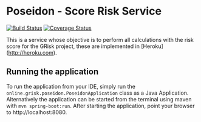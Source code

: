 # Poseidon - Score Risk Service

[![Build Status](https://travis-ci.org/pabloriosramirez/poseidon.svg?branch=master)](https://travis-ci.org/pabloriosramirez/poseidon)
[![Coverage Status](https://coveralls.io/repos/github/pabloriosramirez/poseidon/badge.svg?branch=master)](https://coveralls.io/github/pabloriosramirez/poseidon?branch=master)

This is a service whose objective is to perform all calculations with the risk score for the GRisk project, these are implemented in [Heroku] (http://heroku.com).
## Running the application

To run the application from your IDE, simply run the `online.grisk.poseidon.PoseidonApplication` class as
a Java Application.
Alternatively the application can be started from the terminal using maven with `mvn spring-boot:run`.
After starting the application, point your browser to http://localhost:8080.